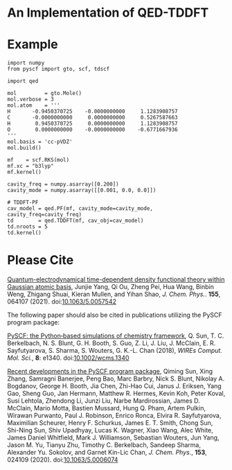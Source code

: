 # An Implementation of QED-TDDFT

# Example
```
import numpy
from pyscf import gto, scf, tdscf

import qed

mol         = gto.Mole()
mol.verbose = 3
mol.atom    = '''
H       -0.9450370725    -0.0000000000     1.1283908757
C       -0.0000000000     0.0000000000     0.5267587663
H        0.9450370725     0.0000000000     1.1283908757
O        0.0000000000    -0.0000000000    -0.6771667936
'''
mol.basis = 'cc-pVDZ'
mol.build()

mf    = scf.RKS(mol)
mf.xc = "b3lyp"
mf.kernel()

cavity_freq = numpy.asarray([0.200])
cavity_mode = numpy.asarray([[0.001, 0.0, 0.0]])

# TDDFT-PF
cav_model = qed.PF(mf, cavity_mode=cavity_mode, cavity_freq=cavity_freq)
td        = qed.TDDFT(mf, cav_obj=cav_model)
td.nroots = 5
td.kernel()
```

# Please Cite

[Quantum-electrodynamical time-dependent density functional theory within Gaussian atomic basis](https://aip.scitation.org/doi/full/10.1063/5.0057542),
Junjie Yang, Qi Ou, Zheng Pei, Hua Wang, Binbin Weng, Zhigang Shuai, Kieran Mullen, and Yihan Shao, *J. Chem. Phys.*. **155**, 064107 (2021). doi:[10.1063/5.0057542](https://aip.scitation.org/doi/full/10.1063/5.0057542)

The following paper should also be cited in publications utilizing the PySCF program package:

[PySCF: the Python‐based simulations of chemistry framework](https://onlinelibrary.wiley.com/doi/abs/10.1002/wcms.1340),
Q. Sun, T. C. Berkelbach, N. S. Blunt, G. H. Booth, S. Guo, Z. Li, J. Liu,
J. McClain, E. R. Sayfutyarova, S. Sharma, S. Wouters, G. K.-L. Chan (2018),
*WIREs Comput. Mol. Sci.*, **8**: e1340. doi:[10.1002/wcms.1340](https://onlinelibrary.wiley.com/doi/abs/10.1002/wcms.1340)

[Recent developments in the PySCF program package](https://aip.scitation.org/doi/10.1063/5.0006074),
Qiming Sun, Xing Zhang, Samragni Banerjee, Peng Bao, Marc Barbry, Nick S. Blunt, Nikolay A. Bogdanov, George H. Booth, Jia Chen, Zhi-Hao Cui, Janus J. Eriksen, Yang Gao, Sheng Guo, Jan Hermann, Matthew R. Hermes, Kevin Koh, Peter Koval, Susi Lehtola, Zhendong Li, Junzi Liu, Narbe Mardirossian, James D. McClain, Mario Motta, Bastien Mussard, Hung Q. Pham, Artem Pulkin, Wirawan Purwanto, Paul J. Robinson, Enrico Ronca, Elvira R. Sayfutyarova, Maximilian Scheurer, Henry F. Schurkus, James E. T. Smith, Chong Sun, Shi-Ning Sun, Shiv Upadhyay, Lucas K. Wagner, Xiao Wang, Alec White, James Daniel Whitfield, Mark J. Williamson, Sebastian Wouters, Jun Yang, Jason M. Yu, Tianyu Zhu, Timothy C. Berkelbach, Sandeep Sharma, Alexander Yu. Sokolov, and Garnet Kin-Lic Chan,
*J. Chem. Phys.*, **153**, 024109 (2020). doi:[10.1063/5.0006074](https://aip.scitation.org/doi/10.1063/5.0006074)